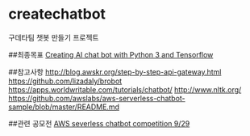 # createchatbot
구데타팀 챗봇 만들기 프로젝트

##최종목표
[Creating AI chat bot with Python 3 and Tensorflow](https://github.com/pythonkr/pyconapac-2016-files/raw/master/20160814-102-63-junggyushin.pdf)

##참고사항
http://blog.awskr.org/step-by-step-api-gateway.html
https://github.com/lizadaly/brobot
https://apps.worldwritable.com/tutorials/chatbot/
http://www.nltk.org/
https://github.com/awslabs/aws-serverless-chatbot-sample/blob/master/README.md

##관련 공모전
[AWS severless chatbot competition 9/29](https://aws.amazon.com/ko/blogs/korea/enter-the-aws-serverless-chatbot-competition/)
